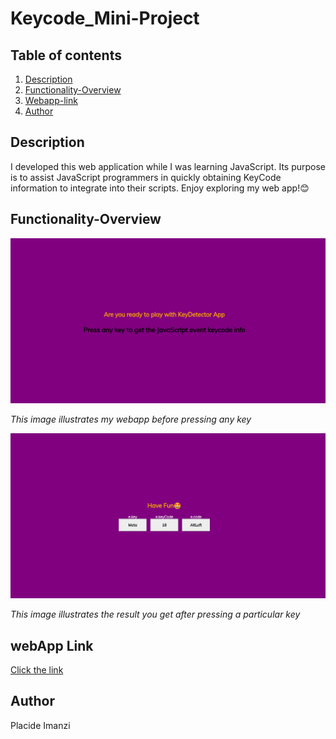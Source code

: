 # Keycode_Mini-Project

## Table of contents

1. [Description](#description)
2. [Functionality-Overview](#functionality-overview)
3. [Webapp-link](#webapp-link)
4. [Author](#author)

## Description

I developed this web application while I was learning JavaScript. Its purpose is to assist JavaScript programmers in quickly obtaining KeyCode information to integrate into their scripts. Enjoy exploring my web app!😊

## Functionality-Overview

![First Image](images/keyapp1.png)

_This image illustrates my webapp before pressing any key_

![second Image](images/keyapp2.png)

_This image illustrates the result you get after pressing a particular key_

## webApp  Link   

[Click the link](https://pimanzi.github.io/Keycode_Mini-Project/)

## Author

Placide Imanzi
